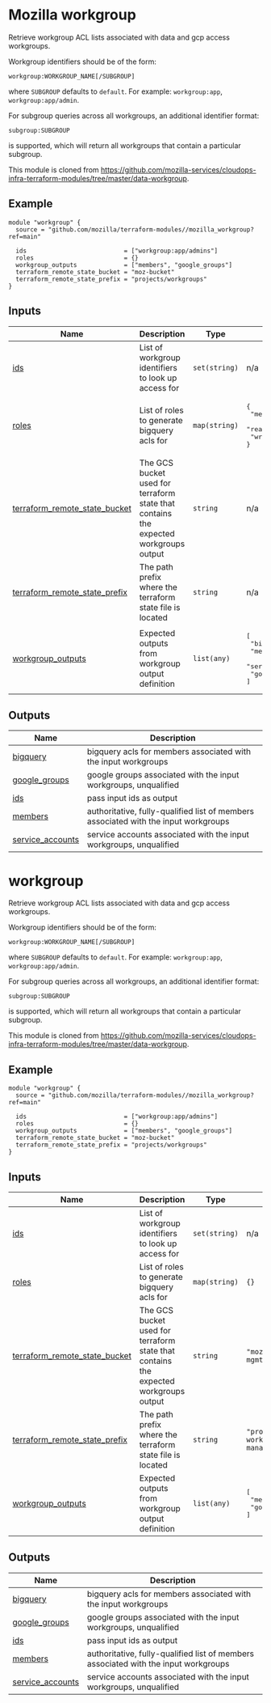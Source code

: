 # Mozilla workgroup
Retrieve workgroup ACL lists associated with data and gcp access workgroups.

Workgroup identifiers should be of the form:

```
workgroup:WORKGROUP_NAME[/SUBGROUP]
```

where `SUBGROUP` defaults to `default`. For example: `workgroup:app`, `workgroup:app/admin`.

For subgroup queries across all workgroups, an additional identifier format:

```
subgroup:SUBGROUP
```

is supported, which will return all workgroups that contain a particular subgroup.

This module is cloned from https://github.com/mozilla-services/cloudops-infra-terraform-modules/tree/master/data-workgroup.
## Example
```hcl
module "workgroup" {
  source = "github.com/mozilla/terraform-modules//mozilla_workgroup?ref=main"

  ids                           = ["workgroup:app/admins"]
  roles                         = {}
  workgroup_outputs             = ["members", "google_groups"]
  terraform_remote_state_bucket = "moz-bucket"
  terraform_remote_state_prefix = "projects/workgroups"
}
```
## Inputs

| Name | Description | Type | Default | Required |
|------|-------------|------|---------|:--------:|
| <a name="input_ids"></a> [ids](#input\_ids) | List of workgroup identifiers to look up access for | `set(string)` | n/a | yes |
| <a name="input_roles"></a> [roles](#input\_roles) | List of roles to generate bigquery acls for | `map(string)` | <pre>{<br>  "metadata_viewer": "roles/bigquery.metadataViewer",<br>  "read": "READER",<br>  "write": "WRITER"<br>}</pre> | no |
| <a name="input_terraform_remote_state_bucket"></a> [terraform\_remote\_state\_bucket](#input\_terraform\_remote\_state\_bucket) | The GCS bucket used for terraform state that contains the expected workgroups output | `string` | n/a | yes |
| <a name="input_terraform_remote_state_prefix"></a> [terraform\_remote\_state\_prefix](#input\_terraform\_remote\_state\_prefix) | The path prefix where the terraform state file is located | `string` | n/a | yes |
| <a name="input_workgroup_outputs"></a> [workgroup\_outputs](#input\_workgroup\_outputs) | Expected outputs from workgroup output definition | `list(any)` | <pre>[<br>  "bigquery_acls",<br>  "members",<br>  "service_accounts",<br>  "google_groups"<br>]</pre> | no |
## Outputs

| Name | Description |
|------|-------------|
| <a name="output_bigquery"></a> [bigquery](#output\_bigquery) | bigquery acls for members associated with the input workgroups |
| <a name="output_google_groups"></a> [google\_groups](#output\_google\_groups) | google groups associated with the input workgroups, unqualified |
| <a name="output_ids"></a> [ids](#output\_ids) | pass input ids as output |
| <a name="output_members"></a> [members](#output\_members) | authoritative, fully-qualified list of members associated with the input workgroups |
| <a name="output_service_accounts"></a> [service\_accounts](#output\_service\_accounts) | service accounts associated with the input workgroups, unqualified |

<!-- BEGIN_TF_DOCS -->
# workgroup
Retrieve workgroup ACL lists associated with data and gcp access workgroups.

Workgroup identifiers should be of the form:

```
workgroup:WORKGROUP_NAME[/SUBGROUP]
```

where `SUBGROUP` defaults to `default`. For example: `workgroup:app`, `workgroup:app/admin`.

For subgroup queries across all workgroups, an additional identifier format:

```
subgroup:SUBGROUP
```

is supported, which will return all workgroups that contain a particular subgroup.

This module is cloned from https://github.com/mozilla-services/cloudops-infra-terraform-modules/tree/master/data-workgroup.
## Example
```hcl
module "workgroup" {
  source = "github.com/mozilla/terraform-modules//mozilla_workgroup?ref=main"

  ids                           = ["workgroup:app/admins"]
  roles                         = {}
  workgroup_outputs             = ["members", "google_groups"]
  terraform_remote_state_bucket = "moz-bucket"
  terraform_remote_state_prefix = "projects/workgroups"
}
```
## Inputs

| Name | Description | Type | Default | Required |
|------|-------------|------|---------|:--------:|
| <a name="input_ids"></a> [ids](#input\_ids) | List of workgroup identifiers to look up access for | `set(string)` | n/a | yes |
| <a name="input_roles"></a> [roles](#input\_roles) | List of roles to generate bigquery acls for | `map(string)` | `{}` | no |
| <a name="input_terraform_remote_state_bucket"></a> [terraform\_remote\_state\_bucket](#input\_terraform\_remote\_state\_bucket) | The GCS bucket used for terraform state that contains the expected workgroups output | `string` | `"moz-fx-platform-mgmt-global-tf"` | no |
| <a name="input_terraform_remote_state_prefix"></a> [terraform\_remote\_state\_prefix](#input\_terraform\_remote\_state\_prefix) | The path prefix where the terraform state file is located | `string` | `"projects/google-workspace-management"` | no |
| <a name="input_workgroup_outputs"></a> [workgroup\_outputs](#input\_workgroup\_outputs) | Expected outputs from workgroup output definition | `list(any)` | <pre>[<br>  "members",<br>  "google_groups"<br>]</pre> | no |
## Outputs

| Name | Description |
|------|-------------|
| <a name="output_bigquery"></a> [bigquery](#output\_bigquery) | bigquery acls for members associated with the input workgroups |
| <a name="output_google_groups"></a> [google\_groups](#output\_google\_groups) | google groups associated with the input workgroups, unqualified |
| <a name="output_ids"></a> [ids](#output\_ids) | pass input ids as output |
| <a name="output_members"></a> [members](#output\_members) | authoritative, fully-qualified list of members associated with the input workgroups |
| <a name="output_service_accounts"></a> [service\_accounts](#output\_service\_accounts) | service accounts associated with the input workgroups, unqualified |
<!-- END_TF_DOCS -->